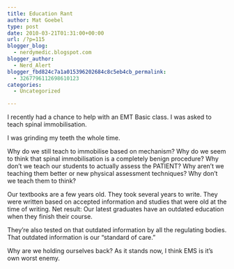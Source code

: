 ```yaml
---
title: Education Rant
author: Mat Goebel
type: post
date: 2010-03-21T01:31:00+00:00
url: /?p=115
blogger_blog:
  - nerdymedic.blogspot.com
blogger_author:
  - Nerd_Alert
blogger_fbd824c7a1a015396202684c8c5eb4cb_permalink:
  - 3267796112698610123
categories:
  - Uncategorized

---
```

I recently had a chance to help with an EMT Basic class. I was asked to teach spinal immobilisation.

I was grinding my teeth the whole time.

Why do we still teach to immobilise based on mechanism? Why do we seem to think that spinal immobilisation is a completely benign procedure? Why don&#8217;t we teach our students to actually assess the PATIENT? Why aren&#8217;t we teaching them better or new physical assessment techniques? Why don&#8217;t we teach them to think?

Our textbooks are a few years old. They took several years to write. They were written based on accepted information and studies that were old at the time of writing. Net result: Our latest graduates have an outdated education when they finish their course.

They&#8217;re also tested on that outdated information by all the regulating bodies. That outdated information is our &#8220;standard of care.&#8221;

Why are we holding ourselves back? As it stands now, I think EMS is it&#8217;s own worst enemy.

<div class="blogger-post-footer">
  <img alt="" width="1" height="1" />
</div>